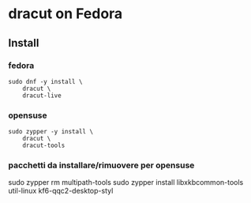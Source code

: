 # dracut on Fedora

## Install

### fedora 
```
sudo dnf -y install \
	dracut \
	dracut-live
```

### opensuse
```
sudo zypper -y install \
	dracut \
	dracut-tools
```

### pacchetti da installare/rimuovere per opensuse
sudo zypper rm multipath-tools
sudo zypper install libxkbcommon-tools util-linux kf6-qqc2-desktop-styl
